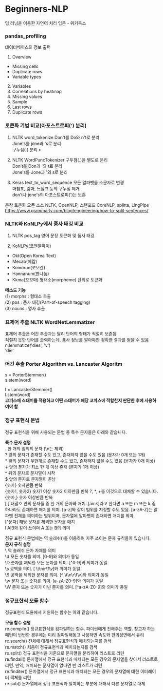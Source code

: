 # Beginners-NLP
딥 러닝을 이용한 자연어 처리 입문 - 위키독스

### pandas_profiling
데이터베이스의 정보 출력
1. Overview
- Missing cells
- Duplicate rows
- Variable types
2. Variables
3. Correlations by heatmap
4. Missing values
5. Sample
6. Last rows
7. Duplicate rows


### 토큰화 기법 비교(아포스트로피(') 분리)
1. NLTK word_tokenize
Don't를 Do와 n't로 분리</br>
Jone's를 jone과 's로 분리</br>
구두점(.) 분리 x</br>

2. NLTK WordPuncTokenizer
구두점(.)을 별도로 분리</br>
Don't를 Don과 '와 t로 분리</br>
Jone's를 Jone과 '와 s로 분리</br>

3. Keras text_to_word_sequence
모든 알파벳을 소문자로 변경</br>
마침표, 컴마, 느낌표 등의 구두점 제거</br>
don't나 jone's의 아포스트로피(')는 보존</br>


문장 토큰화 오픈 소스 NLTK, OpenNLP, 스탠포드 CoreNLP, splitta, LingPipe</br>
https://www.grammarly.com/blog/engineering/how-to-split-sentences/</br>


### NLTK와 KoNLPy에서 품사 태깅 비교
1. NLTK pos_tag 영어 문장 토큰화 및 품사 태깅

2. KoNLPy(코엔엘파이)
- Okt(Open Korea Text)
- Mecab(메캅)
- Komoran(코모란)
- Hannanum(한나눔)
- Kkma(꼬꼬마)
형태소(morpheme) 단위로 토큰화</br>

**메소드 기능**</br>
(1) morphs : 형태소 추출</br>
(2) pos : 품사 태깅(Part-of-speech tagging)</br>
(3) nouns : 명사 추출</br>


### 표제어 추출 NLTK WordNetLemmatizer
표제어 추출은 어간 추출과는 달리 단어의 형태가 적절히 보존됨</br>
적절치 못한 단어를 출력하는데, 품사 정보를 알아야만 정확한 결과를 얻을 수 있음</br>
n.lemmatize('dies', 'v')</br>
'die'</br>


### 어간 추출 Porter Algorithm vs. Lancaster Algoritm
s = PorterStemmer()</br>
s.stem(word)</br>

l = LancasterStemmer()</br>
l.stem(word)</br>
**코퍼스에 스태머를 적용하고 어떤 스태머가 해당 코퍼스에 적합한지 판단한 후에 사용하여야 함**  



### 정규 표현식 문법  
정규 표현식을 위해 사용되는 문법 중 특수 문자들은 아래와 같습니다.

**특수 문자	설명**  
.	한 개의 임의의 문자 (\n는 제외)  
?	앞의 문자가 존재할 수도 있고, 존재하지 않을 수도 있음 (문자가 0개 또는 1개)  
\*	앞의 문자가 무한개로 존재할 수도 있고, 존재하지 않을 수도 있음 (문자가 0개 이상)  
\+	앞의 문자가 최소 한 개 이상 존재 (문자가 1개 이상)  
^	뒤의 문자로 문자열이 시작  
$	앞의 문자로 문자열이 끝남  
{숫자}	숫자만큼 반복  
{숫자1, 숫자2}	숫자1 이상 숫자2 이하만큼 반복 ?, *, +를 이것으로 대체할 수 있습니다.  
{숫자,}	숫자 이상만큼 반복  
[ ]	대괄호 안의 문자들 중 한 개의 문자와 매치. [amk]라고 한다면 a 또는 m 또는 k 중 하나라도 존재하면 매치를 의미. [a-z]와 같이 범위를 지정할 수도 있음. [a-zA-Z]는 알파벳 전체를 의미하는 범위이며, 문자열에 알파벳이 존재하면 매치를 의미.  
[^문자]	해당 문자를 제외한 문자를 매치  
l	AlB와 같이 쓰이며 A 또는 B의 의미  


정규 표현식 문법에는 역 슬래쉬(\)를 이용하여 자주 쓰이는 문자 규칙들이 있습니다.  
**문자 규칙	설명**  
\\	역 슬래쉬 문자 자체를 의미  
\d	모든 숫자를 의미. [0-9]와 의미가 동일  
\D	숫자를 제외한 모든 문자를 의미. [^0-9]와 의미가 동일  
\s	공백을 의미. [ \t\n\r\f\v]와 의미가 동일  
\S	공백을 제외한 문자를 의미. [^ \t\n\r\f\v]와 의미가 동일  
\w	문자 또는 숫자를 의미. [a-zA-Z0-9]와 의미가 동일  
\W	문자 또는 숫자가 아닌 문자를 의미. [^a-zA-Z0-9]와 의미가 동일  


### 정규표현식 모듈 함수  
정규표현식 모듈에서 지원하는 함수는 이와 같습니다.  

**모듈 함수	설명**  
re.compile()	정규표현식을 컴파일하는 함수. 파이썬에게 전해주는 역할. 찾고자 하는 패턴이 빈번한 경우에는 미리 컴파일해놓고 사용하면 속도와 편의성면에서 유리  
re.search()	전체에 대해서 정규표현식과 매치되는지를 검색  
re.match()	처음이 정규표현식과 매치되는지를 검색  
re.split()	정규 표현식을 기준으로 문자열을 분리하여 리스트로 리턴  
re.findall()	문자열에서 정규 표현식과 매치되는 모든 경우의 문자열을 찾아서 리스트로 리턴. 만약, 매치되는 문자열이 없다면 빈 리스트가 리턴  
re.finditer()	문자열에서 정규 표현식과 매치되는 모든 경우의 문자열에 대한 이터레이터 객체를 리턴  
re.sub()	문자열에서 정규 표현식과 일치하는 부분에 대해서 다른 문자열로 대체  
